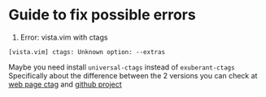 # Guide to fix possible errors

1. Error: vista.vim with ctags

```
[vista.vim] ctags: Unknown option: --extras
```

Maybe you need install `universal-ctags` instead of `exuberant-ctags`
Specifically about the difference between the 2 versions you can check at [web page ctag](https://ctags.io/) and [github project](https://github.com/universal-ctags/ctags)
